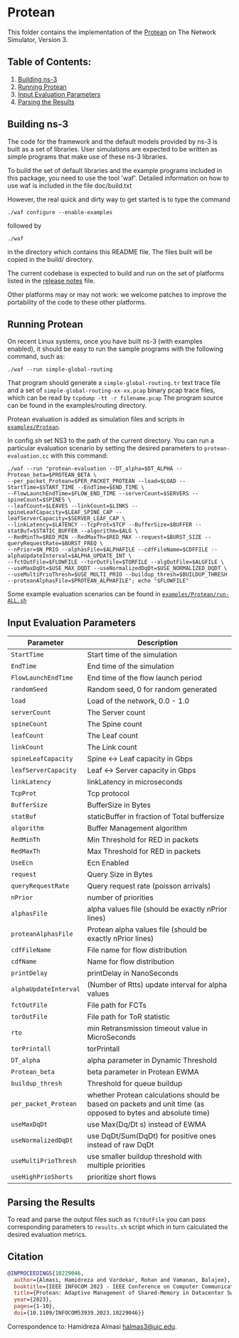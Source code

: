 
Protean
================================
This folder contains the implementation of the [Protean]([https://arxiv.org/abs/2302.05865](https://ieeexplore.ieee.org/document/10229046)) on The Network Simulator, Version 3.

## Table of Contents:


1) [Building ns-3](#building-ns-3)
2) [Running Protean](#running-protean)
3) [Input Evaluation Parameters](#input-evaluation-parameters)
4) [Parsing the Results](#parsing-the-results)



## Building ns-3

The code for the framework and the default models provided
by ns-3 is built as a set of libraries. User simulations
are expected to be written as simple programs that make
use of these ns-3 libraries.

To build the set of default libraries and the example
programs included in this package, you need to use the
tool 'waf'. Detailed information on how to use waf is
included in the file doc/build.txt

However, the real quick and dirty way to get started is to
type the command
```shell
./waf configure --enable-examples
```

followed by

```shell
./waf
```

in the directory which contains this README file. The files
built will be copied in the build/ directory.

The current codebase is expected to build and run on the
set of platforms listed in the [release notes](RELEASE_NOTES)
file.

Other platforms may or may not work: we welcome patches to
improve the portability of the code to these other platforms.

## Running Protean

On recent Linux systems, once you have built ns-3 (with examples
enabled), it should be easy to run the sample programs with the
following command, such as:

```shell
./waf --run simple-global-routing
```

That program should generate a `simple-global-routing.tr` text
trace file and a set of `simple-global-routing-xx-xx.pcap` binary
pcap trace files, which can be read by `tcpdump -tt -r filename.pcap`
The program source can be found in the examples/routing directory.

Protean evaluation is added as simulation files and scripts in [`examples/Protean`](https://github.com/hamidralmasi/Protean/tree/master/examples/Protean).

In config.sh set NS3 to the path of the current directory. You can run a particular evaluation scenario by setting the desired parameters to `protean-evaluation.cc` with this command:

```shell
./waf --run "protean-evaluation --DT_alpha=$DT_ALPHA --Protean_beta=$PROTEAN_BETA \
--per_packet_Protean=$PER_PACKET_PROTEAN --load=$LOAD --StartTime=$START_TIME --EndTime=$END_TIME \
--FlowLaunchEndTime=$FLOW_END_TIME --serverCount=$SERVERS --spineCount=$SPINES \
--leafCount=$LEAVES --linkCount=$LINKS --spineLeafCapacity=$LEAF_SPINE_CAP --leafServerCapacity=$SERVER_LEAF_CAP \
--linkLatency=$LATENCY --TcpProt=$TCP --BufferSize=$BUFFER --statBuf=$STATIC_BUFFER --algorithm=$ALG \
--RedMinTh=$RED_MIN --RedMaxTh=$RED_MAX --request=$BURST_SIZE --queryRequestRate=$BURST_FREQ \
--nPrior=$N_PRIO --alphasFile=$ALPHAFILE --cdfFileName=$CDFFILE --alphaUpdateInterval=$ALPHA_UPDATE_INT \
--fctOutFile=$FLOWFILE --torOutFile=$TORFILE --algOutFile=$ALGFILE \
--useMaxDqDt=$USE_MAX_DQDT --useNormalizedDqDt=$USE_NORMALIZED_DQDT \
--useMultiPrioThresh=$USE_MULTI_PRIO --buildup_thresh=$BUILDUP_THRESH --proteanAlphasFile=$PROTEAN_ALPHAFILE"; echo "$FLOWFILE"
```

Some example evaluation scenarios can be found in [`examples/Protean/run-ALL.sh`](https://github.com/hamidralmasi/Protean/blob/master/examples/Protean/run-ALL.sh)

## Input Evaluation Parameters

| Parameter | Description |
|-----------|-------------|
| `StartTime` | Start time of the simulation |
| `EndTime` | End time of the simulation |
| `FlowLaunchEndTime` | End time of the flow launch period |
| `randomSeed` | Random seed, 0 for random generated |
| `load` | Load of the network, 0.0 - 1.0 |
| `serverCount` | The Server count |
| `spineCount` | The Spine count |
| `leafCount` | The Leaf count |
| `linkCount` | The Link count |
| `spineLeafCapacity` | Spine <-> Leaf capacity in Gbps |
| `leafServerCapacity` | Leaf <-> Server capacity in Gbps |
| `linkLatency` | linkLatency in microseconds |
| `TcpProt` | Tcp protocol |
| `BufferSize` | BufferSize in Bytes |
| `statBuf` | staticBuffer in fraction of Total buffersize |
| `algorithm` | Buffer Management algorithm |
| `RedMinTh` | Min Threshold for RED in packets |
| `RedMaxTh` | Max Threshold for RED in packets |
| `UseEcn` | Ecn Enabled |
| `request` | Query Size in Bytes |
| `queryRequestRate` | Query request rate (poisson arrivals) |
| `nPrior` | number of priorities |
| `alphasFile` | alpha values file (should be exactly nPrior lines) |
| `proteanAlphasFile` | Protean alpha values file (should be exactly nPrior lines) |
| `cdfFileName` | File name for flow distribution |
| `cdfName` | Name for flow distribution |
| `printDelay` | printDelay in NanoSeconds |
| `alphaUpdateInterval` | (Number of Rtts) update interval for alpha values |
| `fctOutFile` | File path for FCTs |
| `torOutFile` | File path for ToR statistic |
| `rto` | min Retransmission timeout value in MicroSeconds |
| `torPrintall` | torPrintall |
| `DT_alpha` | alpha parameter in Dynamic Threshold |
| `Protean_beta` | beta parameter in Protean EWMA |
| `buildup_thresh` | Threshold for queue buildup |
| `per_packet_Protean` | whether Protean calculations should be based on packets and unit time (as opposed to bytes and absolute time) |
| `useMaxDqDt` | use Max(Dq/Dt s) instead of EWMA |
| `useNormalizedDqDt` | use DqDt/Sum(DqDt) for positive ones instead of raw DqDt |
| `useMultiPrioThresh` | use smaller buildup threshold with multiple priorities |
| `useHighPrioShorts` | prioritize short flows |

## Parsing the Results

To read and parse the output files such as `fctOutFile` you can pass corresponding parameters to `results.sh` script which in turn calculated the desired evaluation metrics.

## Citation
```bib
@INPROCEEDINGS{10229046,
  author={Almasi, Hamidreza and Vardekar, Rohan and Vamanan, Balajee},
  booktitle={IEEE INFOCOM 2023 - IEEE Conference on Computer Communications}, 
  title={Protean: Adaptive Management of Shared-Memory in Datacenter Switches}, 
  year={2023},
  pages={1-10},
  doi={10.1109/INFOCOM53939.2023.10229046}}
```

Correspondence to: Hamidreza Almasi <halmas3@uic.edu>.
